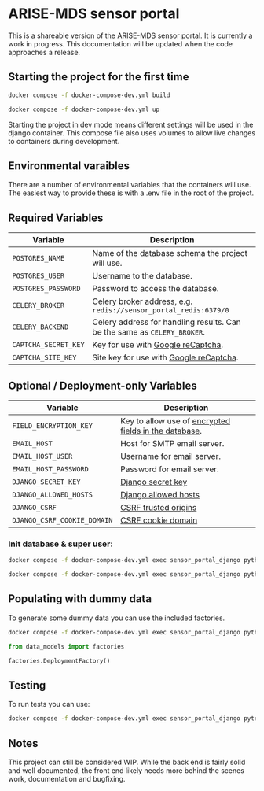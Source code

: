 # ARISE-MDS sensor portal
 
This is a shareable version of the ARISE-MDS sensor portal. It is currently a work in progress. This documentation will be updated when the code approaches a release. 


## Starting the project for the first time

```bash
docker compose -f docker-compose-dev.yml build
```

```bash
docker compose -f docker-compose-dev.yml up
```

Starting the project in dev mode means different settings will be used in the django container. This compose file also uses volumes to allow live changes to containers during development.


## Environmental varaibles

There are a number of environmental variables that the containers will use. The easiest way to provide these is with a .env file in the root of the project.


## Required Variables

| Variable              | Description                                                                 |
|-----------------------|-----------------------------------------------------------------------------|
| `POSTGRES_NAME`       | Name of the database schema the project will use.                           |
| `POSTGRES_USER`       | Username to the database.                                                   |
| `POSTGRES_PASSWORD`   | Password to access the database.                                            |
| `CELERY_BROKER`       | Celery broker address, e.g. `redis://sensor_portal_redis:6379/0`            |
| `CELERY_BACKEND`      | Celery address for handling results. Can be the same as `CELERY_BROKER`.    |
| `CAPTCHA_SECRET_KEY`  | Key for use with [Google reCaptcha](https://cloud.google.com/security/products/recaptcha). |
| `CAPTCHA_SITE_KEY`    | Site key for use with [Google reCaptcha](https://cloud.google.com/security/products/recaptcha). |

## Optional / Deployment-only Variables

| Variable                   | Description                                                                                     |
|----------------------------|-------------------------------------------------------------------------------------------------|
| `FIELD_ENCRYPTION_KEY`     | Key to allow use of [encrypted fields in the database](https://pypi.org/project/django-encrypted-model-fields/). |
| `EMAIL_HOST`               | Host for SMTP email server.                                                                     |
| `EMAIL_HOST_USER`          | Username for email server.                                                                      |
| `EMAIL_HOST_PASSWORD`      | Password for email server.                                                                      |
| `DJANGO_SECRET_KEY`        | [Django secret key](https://docs.djangoproject.com/en/5.2/ref/settings/#std-setting-SECRET_KEY) |
| `DJANGO_ALLOWED_HOSTS`     | [Django allowed hosts](https://docs.djangoproject.com/en/5.2/ref/settings/#allowed-hosts)       |
| `DJANGO_CSRF`              | [CSRF trusted origins](https://docs.djangoproject.com/en/5.2/ref/settings/#allowed-hosts)       |
| `DJANGO_CSRF_COOKIE_DOMAIN`| [CSRF cookie domain](https://docs.djangoproject.com/en/5.2/ref/settings/#std-setting-CSRF_COOKIE_DOMAIN) |


### Init database & super user:

```bash
docker compose -f docker-compose-dev.yml exec sensor_portal_django python manage.py migrate
```

```bash
docker compose -f docker-compose-dev.yml exec sensor_portal_django python manage.py createsuperuser
```


## Populating with dummy data
To generate some dummy data you can use the included factories.

```bash
docker compose -f docker-compose-dev.yml exec sensor_portal_django python manage.py shell
```

```py
from data_models import factories

factories.DeploymentFactory()
```

## Testing
To run tests you can use:

```bash
docker compose -f docker-compose-dev.yml exec sensor_portal_django pytest
```

## Notes
This project can still be considered WIP. While the back end is fairly solid and well documented, the front end likely needs more behind the scenes work, documentation and bugfixing.

